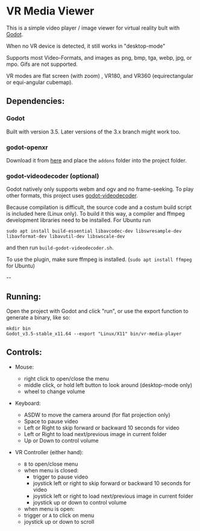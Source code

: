 # VR Media Viewer

This is a simple video player / image viewer for virtual reality bult with [Godot](https://godotengine.org/).

When no VR device is detected, it still works in "desktop-mode"

Supports most Video-Formats, and images as png, bmp, tga, webp, jpg, or mpo. Gifs are not supported.

VR modes are flat screen (with zoom) , VR180, and VR360 (equirectangular or equi-angular cubemap).


## Dependencies:

### Godot
Built with version 3.5. Later versions of the 3.x branch might work too.

### godot-openxr
Download it from [here](https://github.com/GodotVR/godot_openxr/releases/download/1.3.0/godot-openxr.zip)
and place the `addons` folder into the project folder.

### godot-videodecoder (optional)
Godot natively only supports webm and ogv and no frame-seeking.
To play other formats, this project uses [godot-videodecoder](https://github.com/jamie-pate/godot-videodecoder).

Because compilation is difficult, the source code and a costum build script is included here (Linux only).
To build it this way, a compiler and ffmpeg development libraries need to be installed. For Ubuntu run

```
sudo apt install build-essential libavcodec-dev libswresample-dev libavformat-dev libavutil-dev libswscale-dev
```

and then run `build-godot-videodecoder.sh`.

To use the plugin, make sure ffmpeg is installed. (`sudo apt install ffmpeg` for Ubuntu)

--
## Running:
Open the project with Godot and click "run", or use the export function to generate a binary, like so:

```
mkdir bin
Godot_v3.5-stable_x11.64 --export "Linux/X11" bin/vr-media-player
```



## Controls:

- Mouse:
  - right click to open/close the menu
  - middle click, or hold left button to look around (desktop-mode only)
  - wheel to change volume

- Keyboard:
  - ASDW to move the camera around (for flat projection only)
  - Space to pause video
  - Left or Right to skip forward or backward 10 seconds for video
  - Left or Right to load next/previous image in current folder
  - Up or Down to control volume

- VR Controller (either hand):
  - `B` to open/close menu
  - when menu is closed:
    - trigger to pause video
    - joystick left or right to skip forward or backward 10 seconds for video
    - joystick left or right to load next/previous image in current folder
    - joystick up or down to control volume
  - when menu is open:
  - trigger or `A` to click on menu
  - joystick up or down to scroll
